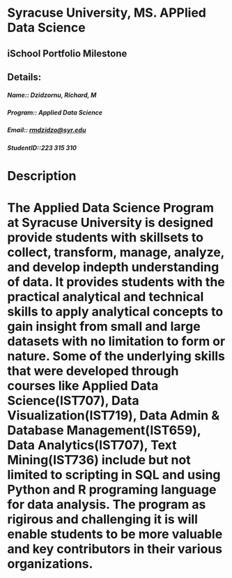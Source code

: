 # Syracuse University, MS. APPlied Data Science
##					iSchool Portfolio Milestone

## Details:  
##### Name:: Dzidzornu, Richard, M  
##### Program:: Applied Data Science  
##### Email:: rmdzidzo@syr.edu  
##### StudentID::223 315 310  

# Description

The Applied Data Science Program at Syracuse University is designed provide students with skillsets to collect, transform, manage, analyze, and develop indepth understanding of data. It provides students with the practical analytical and technical skills to apply analytical concepts to gain insight from small and large datasets with no limitation to form or nature. Some of the underlying skills that were developed through courses like Applied Data Science(IST707), Data Visualization(IST719), Data Admin & Database Management(IST659),  Data Analytics(IST707), Text Mining(IST736) include but not limited to scripting in SQL and using Python and R programing language for data analysis. The program as rigirous and challenging it is will enable students to be more valuable and key contributors in their various organizations.  
===
